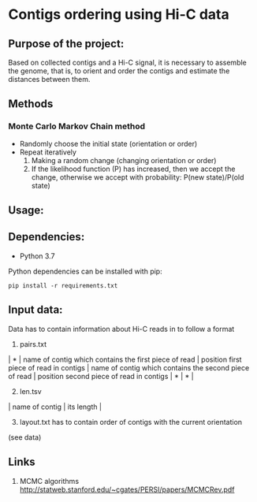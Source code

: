 # Contigs ordering using Hi-C data

## Purpose of the project:
Based on collected contigs and a Hi-C signal, it is necessary to assemble the genome, that is, to orient and order the contigs and estimate the distances between them.

## Methods
### Monte Carlo Markov Chain method
* Randomly choose the initial state (orientation or order)
* Repeat iteratively
    1. Making a random change (changing orientation or order)
    2. If the likelihood function (P) has increased, then we accept the change, otherwise we accept with probability: P(new state)/P(old state)

## Usage:


## Dependencies:
* Python 3.7

Python dependencies can be installed with pip:
 
 `
 pip install -r requirements.txt
 `

## Input data:
Data has to contain information about Hi-C reads in to follow a format

1) pairs.txt

| * | name of contig which contains the first piece of read | position first piece of read in contigs | name of contig which contains the second piece of read | position second  piece of read in contigs | * | * |

2) len.tsv

| name of contig | its length |

3) layout.txt has to contain order of contigs with the current orientation

(see data)

## Links 
1. MCMC algorithms
http://statweb.stanford.edu/~cgates/PERSI/papers/MCMCRev.pdf
